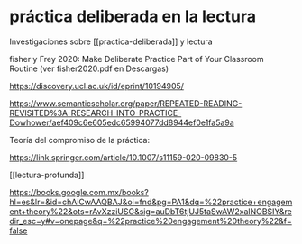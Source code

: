 # práctica deliberada en la lectura

Investigaciones sobre [[practica-deliberada]] y lectura

fisher y Frey 2020: Make Deliberate Practice Part of Your Classroom Routine (ver fisher2020.pdf en Descargas)

https://discovery.ucl.ac.uk/id/eprint/10194905/

https://www.semanticscholar.org/paper/REPEATED-READING-REVISITED%3A-RESEARCH-INTO-PRACTICE-Dowhower/aef409c6e605edc65994077dd8944ef0e1fa5a9a

Teoría del compromiso de la práctica:

https://link.springer.com/article/10.1007/s11159-020-09830-5

[[lectura-profunda]]

https://books.google.com.mx/books?hl=es&lr=&id=chAiCwAAQBAJ&oi=fnd&pg=PA1&dq=%22practice+engagement+theory%22&ots=rAvXzziUSG&sig=auDbT6tjUJ5taSwAW2xalNOBSIY&redir_esc=y#v=onepage&q=%22practice%20engagement%20theory%22&f=false

